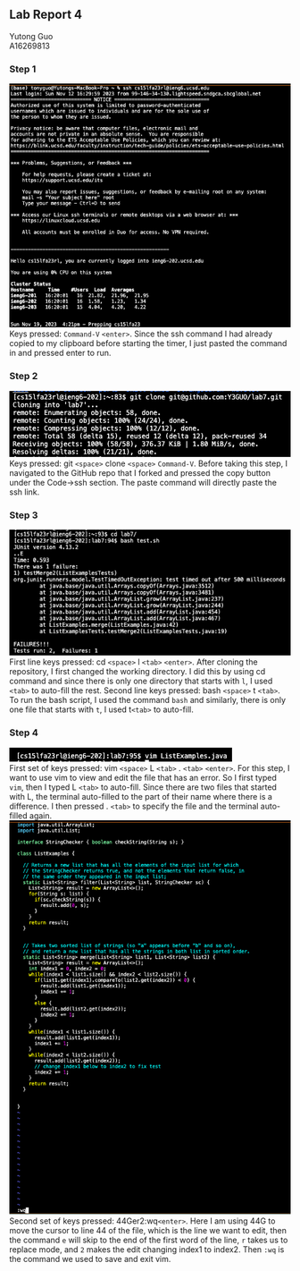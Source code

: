 ## Lab Report 4
Yutong Guo<br>
A16269813<br>
### Step 1
![Image](1.png)<br>
Keys pressed: `Command-V` `<enter>`. Since the ssh command I had already copied to my clipboard before starting the timer, I just pasted the command in and pressed enter to run.<br>
### Step 2
![Image](2.png)<br>
Keys pressed: git `<space>` clone `<space>` `Command-V`. Before taking this step, I navigated to the GitHub repo that I forked and pressed the copy button under the Code->ssh section. The paste command will directly paste the ssh link.
### Step 3
![Image](3.png)<br>
First line keys pressed: cd `<space>` l `<tab>` `<enter>`. After cloning the repository, I first changed the working directory. I did this by using cd command and since there is only one directory that starts with `l`, I used `<tab>` to auto-fill the rest.
Second line keys pressed: bash `<space>` t `<tab>`. To run the bash script, I used the command `bash` and similarly, there is only one file that starts with `t`, I used t`<tab>` to auto-fill.
### Step 4
![Image](4.1.png)<br>
First set of keys pressed: vim `<space>` L `<tab>` . `<tab>` `<enter>`. For this step, I want to use vim to view and edit the file that has an error. So I first typed `vim`, then I typed L `<tab>` to auto-fill. Since there are two files that started with L, the terminal auto-filled to the part of their name where there is a difference. I then pressed . `<tab>` to specify the file and the terminal auto-filled again.
![Image](4.2.png)<br>
Second set of keys pressed: 44Ger2:wq`<enter>`. Here I am using 44G to move the cursor to line 44 of the file, which is the line we want to edit, then the command `e` will skip to the end of the first word of the line, `r` takes us to replace mode, and `2` makes the edit changing index1 to index2. Then `:wq` is the command we used to save and exit vim. 
